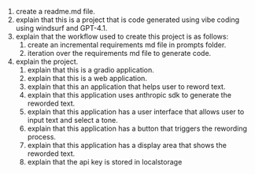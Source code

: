 1. create a readme.md file.
2. explain that this is a project that is code generated using vibe coding using windsurf and GPT-4.1.
3. explain that the workflow used to create this project is as follows:
    1. create an incremental requirements md file in prompts folder.
    2. iteration over the requirements md file to generate code.
2. explain the project.
    1. explain that this is a gradio application.
    2. explain that this is a web application.
    3. explain that this an application that helps user to reword text.
    4. explain that this application uses anthropic sdk to generate the reworded text.
    5. explain that this application has a user interface that allows user to input text and select a tone.
    6. explain that this application has a button that triggers the rewording process.
    7. explain that this application has a display area that shows the reworded text.
    8. explain that the api key is stored in localstorage
